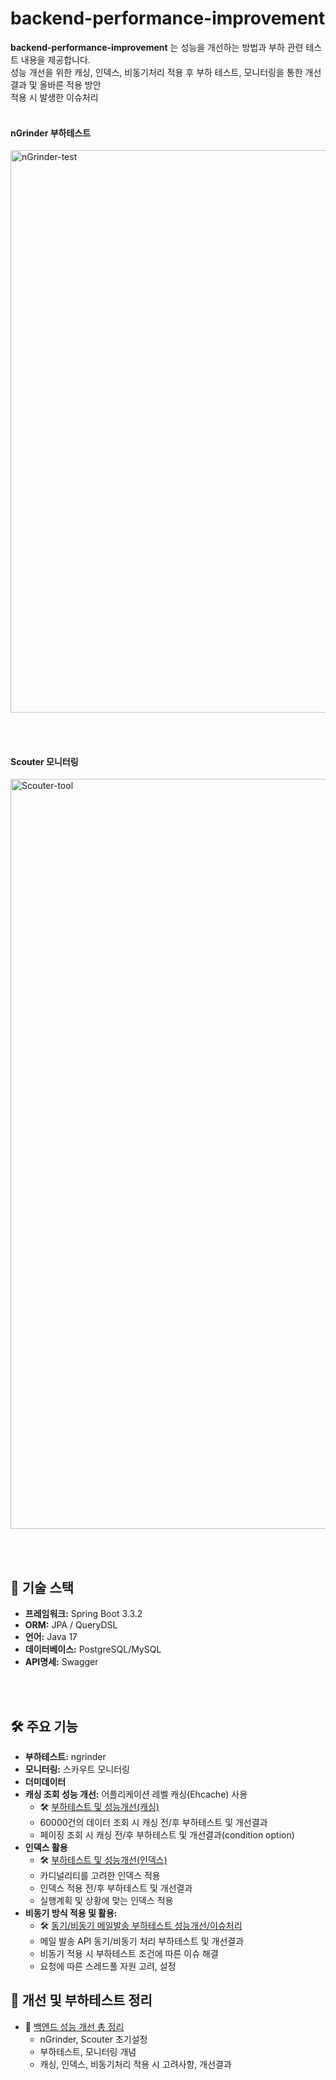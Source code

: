 # backend-performance-improvement

**backend-performance-improvement** 는 성능을 개선하는 방법과 부하 관련 테스트 내용을 제공합니다. <br>
성능 개선을 위한 캐싱, 인덱스, 비동기처리 적용 후 부하 테스트, 모니터링을 통한 개선결과 및 올바른 적용 방안<br>적용 시 발생한 이슈처리
<br><br>

#### nGrinder 부하테스트
<img width="900" alt="nGrinder-test" src="https://github.com/user-attachments/assets/9548ce57-9331-4e19-b2cd-9347430ff72a" />

<br><br> 

#### Scouter 모니터링
<img width="1200" alt="Scouter-tool" src="https://github.com/user-attachments/assets/2fde9ed6-000f-41f5-87c6-3f417ad40382" />

<br><br>

## 🔧 **기술 스택**

- **프레임워크:** Spring Boot 3.3.2
- **ORM:** JPA / QueryDSL
- **언어:** Java 17
- **데이터베이스:** PostgreSQL/MySQL
- **API명세:** Swagger

<br><br>

## 🛠️ **주요 기능**
- **부하테스트:** ngrinder
- **모니터링:** 스카우트 모니터링
- **더미데이터**
- **캐싱 조회 성능 개선:** 어플리케이션 레벨 캐싱(Ehcache) 사용 
  -  🛠️ [부하테스트 및 성능개선(캐싱)](https://kodh.notion.site/15c0056a044880b9b3c5e37fb695bbb7?pvs=74)
  - 60000건의 데이터 조회 시 캐싱 전/후 부하테스트 및 개선결과
  - 페이징 조회 시 캐싱 전/후 부하테스트 및 개선결과(condition option)
- **인덱스 활용** 
  - 🛠️ [부하테스트 및 성능개선(인덱스)](https://kodh.notion.site/1680056a04488075b6f0d90ee08f4e78)
  - 카디널리티를 고려한 인덱스 적용
  - 인덱스 적용 전/후 부하테스트 및 개선결과
  - 실행계획 및 상황에 맞는 인덱스 적용
- **비동기 방식 적용 및 활용:** 
  - 🛠️ [동기/비동기 메일발송 부하테스트 성능개선/이슈처리](https://kodh.notion.site/16a0056a044880fc9d0af2c4c2ee1a06)
  - 메일 발송 API 동기/비동기 처리 부하테스트 및 개선결과
  - 비동기 적용 시 부하테스트 조건에 따른 이슈 해결
  - 요청에 따른 스레드풀 자원 고려, 설정 

## 💾️ **개선 및 부하테스트 정리**
- 💾 [백엔드 성능 개선 총 정리](https://kodh.notion.site/15a0056a044880ed85aeea31b4307329?pvs=74)
  - nGrinder, Scouter 초기설정
  - 부하테스트, 모니터링 개념
  - 캐싱, 인덱스, 비동기처리 적용 시 고려사항, 개선결과

<br>

